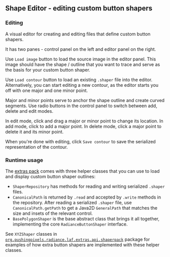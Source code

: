 ## Shape Editor - editing custom button shapers

### Editing

A visual editor for creating and editing files that define custom button shapers.

It has two panes - control panel on the left and editor panel on the right.

Use `Load image` button to load the source image in the editor panel. This image should have the shape / outline that you want to trace and serve as the basis for your custom button shaper.

Use `Load contour` button to load an existing `.shaper` file into the editor. Alternatively, you can start editing a new contour, as the editor starts you off with one major and one minor point.

Major and minor points serve to anchor the shape outline and create curved segments. Use radio buttons in the control panel to switch between add, delete and edit modes.

In edit mode, click and drag a major or minor point to change its location. In add mode, click to add a major point. In delete mode, click a major point to delete it and its minor point.

When you're done with editing, click `Save contour` to save the serialized representation of the contour.

### Runtime usage

The [extras pack](https://github.com/kirill-grouchnikov/radiance/tree/sunshine/laf-extras) comes with three helper classes that you can use to load and display custom button shaper outlines:

* `ShaperRepository` has methods for reading and writing serialized `.shaper` files.
* `CanonicalPath` is returned by `.read` and accepted by `.write` methods in the repository. After reading a serialized `.shaper` file, use `CanonicalPath.getPath` to get a Java2D `GeneralPath` that matches the size and insets of the relevant control.
* `BasePolygonShaper` is the base abstract class that brings it all together, implementing the core `RadianceButtonShaper` interface.

See `XYZShaper` classes in [`org.pushingpixels.radiance.laf.extras.api.shaperpack`](https://github.com/kirill-grouchnikov/radiance/tree/sunshine/laf-extras/src/main/java/org/pushingpixels/radiance/laf/extras/api/shaperpack) package for examples of how extra button shapers are implemented with these helper classes.
